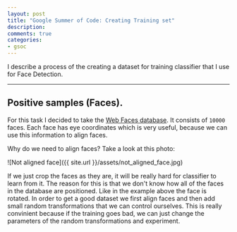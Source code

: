 ```yaml
---
layout: post
title: "Google Summer of Code: Creating Training set"
description:
comments: true
categories:
- gsoc
---
```



I describe a process of the creating a dataset for training classifier that I use for Face Detection.

___

## Positive samples (Faces).

For this task I decided to take the [Web Faces database](www.vision.caltech.edu/Image_Datasets/Caltech_10K_WebFaces/). It consists of `10000` faces. Each face has eye coordinates which is very
useful, because we can use this information to align faces.

Why do we need to align faces?
Take a look at this photo:

![Not aligned face]({{ site.url }}/assets/not_aligned_face.jpg)

If we just crop the faces as they are, it will be really hard for classifier to learn from it.
The reason for this is that we don't know how all of the faces in the database are positioned.
Like in the example above the face is rotated.
In order to get a good dataset we first align faces and then add small random transformations
that we can control ourselves. This is really convinient because if the training goes bad,
we can just change the parameters of the random transformations and experiment.